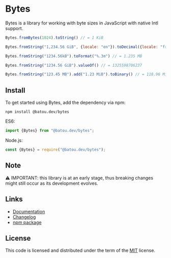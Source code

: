 Bytes
=====

Bytes is a library for working with byte sizes in JavaScript with native Intl
support.

```js
Bytes.fromBytes(1024).toString() // = 1 KiB

Bytes.fromString("1,234.56 GiB", {locale: "en"}).toDecimal({locale: "fr"}) // = 1,33 TB

Bytes.fromString("1234.56kB").toFormat("%.3m") // = 1.235 MB

Bytes.fromString("1234.56 GiB").valueOf() // = 1325598706237

Bytes.fromString("123.45 MB").add("1.23 MiB").toBinary() // = 118.96 MiB
```

Install
-------

To get started using Bytes, add the dependency via npm:

```
npm install @batou.dev/bytes
```

ES6:
```js
import {Bytes} from "@batou.dev/bytes";
```

Node.js:
```js
const {Bytes} = require("@batou.dev/bytes");
```

Note
----

⚠️ IMPORTANT: this library is at an early stage, thus breaking changes might
still occur as its development evolves.

Links
-----

* [Documentation](https://js-bytes.batou.dev/)
* [Changelog](https://github.com/vbatoufflet/js-bytes/blob/master/CHANGELOG.md)
* [npm package](https://www.npmjs.com/package/@batou.dev/bytes)

License
-------

This code is licensed and distributed under the term of the
[MIT](https://opensource.org/licenses/MIT) license.
